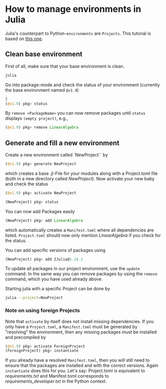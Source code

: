 # How to manage environments in Julia
Julia's counterpart to Python-`environments` are `Projects`. This tutorial is based on [this one](https://towardsdatascience.com/how-to-setup-project-environments-in-julia-ec8ae73afe9c).

## Clean base environment
First of all, make sure that your base environment is clean.
```bash
julia
```
Go into package-mode and check the status of your environment (currently the base environment named `@v1.9`)
```julia
]
(@v1.9) pkg> status
```
By `remove <PackageName>` you can now remove packages until `status` displays `(empty project)`, e.g.,
```julia
(@v1.9) pkg> remove LinearAlgebra
```

## Generate and fill a new environment
Create a new environment called `NewProject`` by
```Julia
(@v1.9) pkg> generate NewProject
```
which creates a base .jl-File for your modules along with a Project.toml file (both in a new directory called _NewProject_).
Now  activate your new baby and check the status
```Julia
(@v1.9) pkg> activate NewProject

(NewProject) pkg> status
```
You can now add Packages easily
```Julia
(NewProject) pkg> add LinearAlgebra
```
which automatically creates a `Manifest.toml` where all dependencies are listed. `Project.toml` should now only mention _LinearAlgebra_ if you check for the status. 

You can add specific versions of packages using
```Julia
(NewProject) pkg> add IJulia@1.24.2
```
To update all packages in our project environment, use the `update` command. In the same way you can remove packages by using the `remove` command, which you have used already above.

Starting julia with a specific Project can be done by
```bash
julia --project=NewProject
```

### Note on using foreign Projects
Note that `activate` by itself does not install missing dependencies. If you only have a `Project.toml`, a `Manifest.toml` must be generated by "resolving" the environment, then any missing packages must be installed and precompiled by
```Julia
(@v1.9) pkg> activate ForeignProject
(ForeignProject) pkg> instantiate
```

If you already have a resolved `Manifest.toml`, then you will still need to ensure that the packages are installed and with the correct versions. Again `instantiate` does this for you. Let's say: Project.toml is equivalent to _requirements.txt_ and Manifest.toml corresponds to _requirements_developer.txt_ in the Python context.